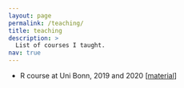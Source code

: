 ```yaml
---
layout: page
permalink: /teaching/
title: teaching
description: >
  List of courses I taught.
nav: true
---
```


- R course at Uni Bonn, 2019 and 2020 [[material](https://github.com/timmens/r-course)]